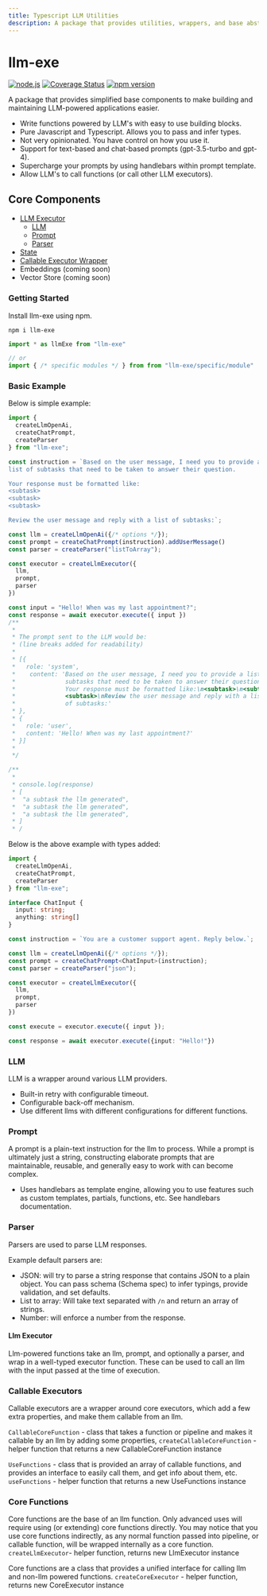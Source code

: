 ```yaml
---
title: Typescript LLM Utilities
description: A package that provides utilities, wrappers, and base abstractions to help make writing applications with llm-powered functions easier.
---
```

# llm-exe

[![node.js](https://github.com/gregreindel/llm-exe/actions/workflows/node.js.yml/badge.svg)](https://github.com/gregreindel/llm-exe/actions/workflows/node.js.yml) [![Coverage Status](https://coveralls.io/repos/github/gregreindel/llm-exe/badge.svg?branch=main)](https://coveralls.io/github/gregreindel/llm-exe?branch=main) [![npm version](https://badge.fury.io/js/llm-exe.svg)](https://badge.fury.io/js/llm-exe)

A package that provides simplified base components to make building and maintaining LLM-powered applications easier.

- Write functions powered by LLM's with easy to use building blocks.
- Pure Javascript and Typescript. Allows you to pass and infer types.
- Not very opinionated. You have control on how you use it.
- Support for text-based and chat-based prompts (gpt-3.5-turbo and gpt-4).
- Supercharge your prompts by using handlebars within prompt template.
- Allow LLM's to call functions (or call other LLM executors).

## Core Components
- [LLM Executor](/executor)
  - [LLM](/llm)
  - [Prompt](/prompt)
  - [Parser](/parser)
- [State](/parser)
- [Callable Executor Wrapper](/callable)
- Embeddings (coming soon)
- Vector Store (coming soon)

### Getting Started

Install llm-exe using npm.
```
npm i llm-exe
```

```typescript
import * as llmExe from "llm-exe"

// or 
import { /* specific modules */ } from from "llm-exe/specific/module"
```

### Basic Example
Below is simple example:
```javascript
import {
  createLlmOpenAi,
  createChatPrompt,
  createParser
} from "llm-exe";

const instruction = `Based on the user message, I need you to provide a
list of subtasks that need to be taken to answer their question.

Your response must be formatted like:
<subtask>
<subtask>
<subtask>

Review the user message and reply with a list of subtasks:`;

const llm = createLlmOpenAi({/* options */});
const prompt = createChatPrompt(instruction).addUserMessage()
const parser = createParser("listToArray");

const executor = createLlmExecutor({
  llm,
  prompt,
  parser
})

const input = "Hello! When was my last appointment?";
const response = await executor.execute({ input })
/**
 * 
 * The prompt sent to the LLM would be: 
 * (line breaks added for readability)
 * 
 * [{ 
 *   role: 'system', 
 *    content: 'Based on the user message, I need you to provide a list of 
 *              subtasks that need to be taken to answer their question.\n 
 *              Your response must be formatted like:\n<subtask>\n<subtask>\n 
 *              <subtask>\nReview the user message and reply with a list 
 *              of subtasks:' 
 * },
 * { 
 *   role: 'user',
 *   content: 'Hello! When was my last appointment?'
 * }]
 * 
 */

/**
 * 
 * console.log(response)
 * [
 *  "a subtask the llm generated",
 *  "a subtask the llm generated",
 *  "a subtask the llm generated",
 * ]
 * /
```

Below is the above example with types added:

```typescript
import {
  createLlmOpenAi,
  createChatPrompt,
  createParser
} from "llm-exe";

interface ChatInput {
  input: string;
  anything: string[]
}

const instruction = `You are a customer support agent. Reply below.`;

const llm = createLlmOpenAi({/* options */});
const prompt = createChatPrompt<ChatInput>(instruction);
const parser = createParser("json");

const executor = createLlmExecutor({
  llm,
  prompt,
  parser
})

const execute = executor.execute({ input });

const response = await executor.execute({input: "Hello!"})
```

### LLM
LLM is a wrapper around various LLM providers.
- Built-in retry with configurable timeout.
- Configurable back-off mechanism.
- Use different llms with different configurations for different functions.

### Prompt
A prompt is a plain-text instruction for the llm to process. While a prompt is ultimately just a string, constructing  elaborate prompts that are maintainable, reusable, and generally easy to work with can become complex.

- Uses handlebars as template engine, allowing you to use features such as custom templates, partials, functions, etc. See handlebars documentation.


### Parser
Parsers are used to parse LLM responses.

Example default parsers are:
- JSON: will try to parse a string response that contains JSON to a plain object. You can pass schema (Schema spec) to infer typings, provide validation, and set defaults.
- List to array: Will take text separated with `/n` and return an array of strings.
- Number: will enforce a number from the response.


#### Llm Executor
Llm-powered functions take an llm, prompt, and optionally a parser, and wrap in a well-typed executor function. These can be used to call an llm with the input passed at the time of execution.


### Callable Executors
Callable executors are a wrapper around core executors, which add a few extra properties, and make them callable from an llm.

`CallableCoreFunction` - class that takes a function or pipeline and makes it callable by an llm by adding some properties,
`createCallableCoreFunction` - helper function that returns a new CallableCoreFunction instance

`UseFunctions` - class that is provided an array of callable functions, and provides an interface to easily call them, and get info about them, etc.
`useFunctions` - helper function that returns a new UseFunctions instance


### Core Functions 
Core functions are the base of an llm function. Only advanced uses will require using (or extending) core functions directly. You may notice that you use core functions indirectly, as any normal function passed into pipeline, or callable function, will be wrapped internally as a core function.
`createLlmExecutor`- helper function, returns new LlmExecutor instance

Core functions are a class that provides a unified interface for calling llm and non-llm powered functions. 
`createCoreExecutor` - helper function, returns new CoreExecutor instance